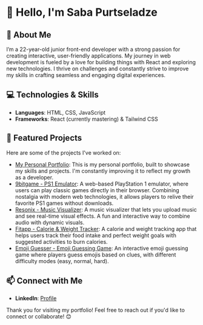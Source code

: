 # 👋 Hello, I'm Saba Purtseladze

## 🌟 About Me

I’m a 22-year-old junior front-end developer with a strong passion for creating interactive, user-friendly applications. My journey in web development is fueled by a love for building things with React and exploring new technologies. I thrive on challenges and constantly strive to improve my skills in crafting seamless and engaging digital experiences.

## 💻 Technologies & Skills

- **Languages**: HTML, CSS, JavaScript
- **Frameworks**: React (currently mastering) & Tailwind CSS

## 🚀 Featured Projects

Here are some of the projects I've worked on:

- [My Personal Portfolio](https://5716.github.io/portfolio/): This is my personal portfolio, built to showcase my skills and projects. I'm constantly improving it to reflect my growth as a developer.
- [9bitgame - PS1 Emulator](https://5716.github.io/9bitgame/): A web-based PlayStation 1 emulator, where users can play classic games directly in their browser. Combining nostalgia with modern web technologies, it allows players to relive their favorite PS1 games without downloads.
- [Resonix - Music Visualizer](https://5716.github.io/resonix/): A music visualizer that lets you upload music and see real-time visual effects. A fun and interactive way to combine audio with dynamic visuals.
- [Fitapp - Calorie & Weight Tracker](https://5716.github.io/fitapp/): A calorie and weight tracking app that helps users track their food intake and perfect weight goals with suggested activities to burn calories.
- [Emoji Guesser - Emoji Guessing Game](https://5716.github.io/emoji-guesser/): An interactive emoji guessing game where players guess emojis based on clues, with different difficulty modes (easy, normal, hard).

## 📫 Connect with Me

- **LinkedIn**: [Profile](https://www.linkedin.com/in/saba-purtseladze-2b9562263/)

Thank you for visiting my portfolio! Feel free to reach out if you'd like to connect or collaborate! 😊
